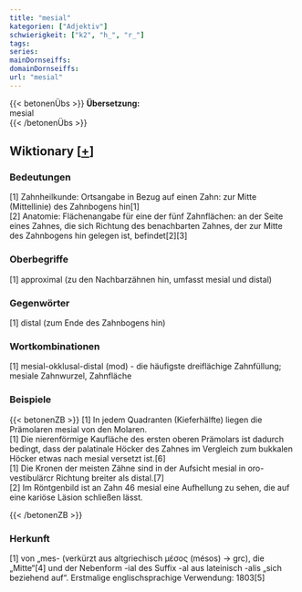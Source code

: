 ```yaml
---
title: "mesial"
kategorien: ["Adjektiv"]
schwierigkeit: ["k2", "h_", "r_"]
tags:
series:
mainDornseiffs:
domainDornseiffs:
url: "mesial"
---
```


{{< betonenÜbs >}}
**Übersetzung:**  
mesial  
{{< /betonenÜbs >}}

## Wiktionary [[+](https://de.wiktionary.org/wiki/mesial)]

### Bedeutungen
[1] Zahnheilkunde: Ortsangabe in Bezug auf einen Zahn: zur Mitte (Mittellinie) des Zahnbogens hin[1]  
[2] Anatomie: Flächenangabe für eine der fünf Zahnflächen: an der Seite eines Zahnes, die sich Richtung des benachbarten Zahnes, der zur Mitte des Zahnbogens hin gelegen ist, befindet[2][3]  

### Oberbegriffe
[1] approximal (zu den Nachbarzähnen hin, umfasst mesial und distal)  

### Gegenwörter
[1] distal (zum Ende des Zahnbogens hin)  

### Wortkombinationen
[1] mesial-okklusal-distal (mod) - die häufigste dreiflächige Zahnfüllung; mesiale Zahnwurzel, Zahnfläche  

### Beispiele
{{< betonenZB >}}
[1] In jedem Quadranten (Kieferhälfte) liegen die Prämolaren mesial von den Molaren.  
[1] Die nierenförmige Kaufläche des ersten oberen Prämolars ist dadurch bedingt, dass der palatinale Höcker des Zahnes im Vergleich zum bukkalen Höcker etwas nach mesial versetzt ist.[6]  
[1] Die Kronen der meisten Zähne sind in der Aufsicht mesial in oro-vestibulärcr Richtung breiter als distal.[7]  
[2] Im Röntgenbild ist an Zahn 46 mesial eine Aufhellung zu sehen, die auf eine kariöse Läsion schließen lässt.  

{{< /betonenZB >}}
### Herkunft
[1] von „mes- (verkürzt aus altgriechisch μέσος (mésos) → grc), die „Mitte“[4] und der Nebenform -ial des Suffix -al aus lateinisch -alis „sich beziehend auf“. Erstmalige englischsprachige Verwendung: 1803[5]  


